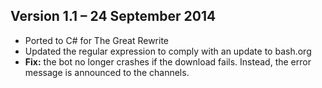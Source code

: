 Version 1.1 – 24 September 2014
-------------------------------

* Ported to C# for The Great Rewrite
* Updated the regular expression to comply with an update to bash.org
* **Fix:** the bot no longer crashes if the download fails. Instead, the error message is announced to the channels.
